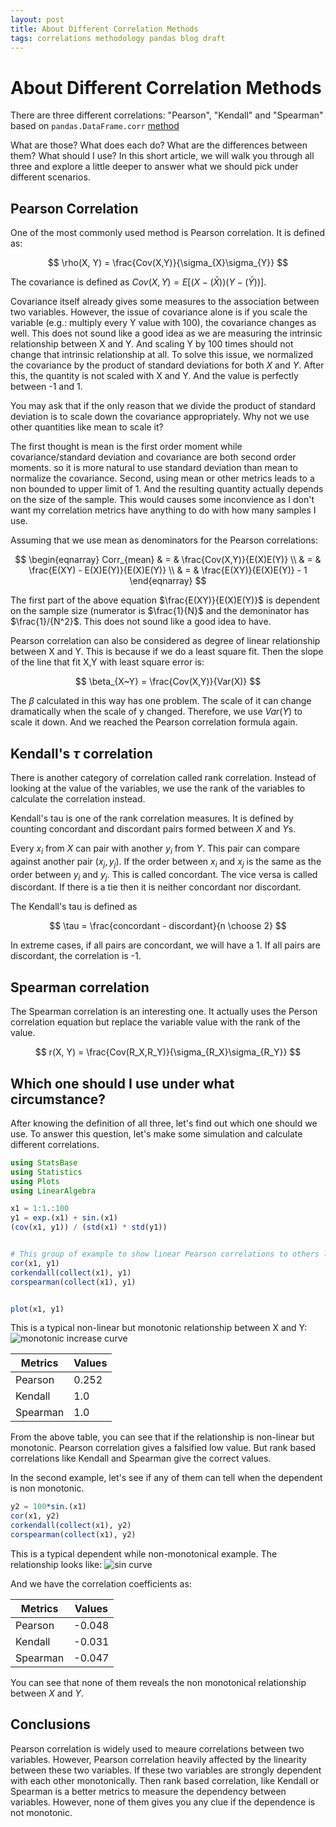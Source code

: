 ```yaml
---
layout: post
title: About Different Correlation Methods
tags: correlations methodology pandas blog draft
---
```



# About Different Correlation Methods


There are three different correlations: "Pearson", "Kendall" and "Spearman" based on `pandas.DataFrame.corr` [method](https://pandas.pydata.org/pandas-docs/stable/reference/api/pandas.DataFrame.corr.html)

What are those? What does each do? What are the differences between them? What should I use? In this short article, we will walk you through all three and explore a little deeper to answer what we should pick under different scenarios.

## Pearson Correlation

One of the most commonly used method is Pearson correlation. It is defined as:

$$
\rho(X, Y) = \frac{Cov(X,Y)}{\sigma_{X}\sigma_{Y}}
$$

The covariance is defined as $Cov(X, Y) = E[(X -(\bar{X}))(Y-(\bar{Y}))]$. 

Covariance itself already gives some measures to the association between two variables. However, the issue of covariance alone is if you scale the variable (e.g.: multiply every Y value with 100), the covariance changes as well. This does not sound like a good idea as we are measuring the intrinsic relationship between X and Y. And scaling Y by 100 times should not change that intrinsic relationship at all. To solve this issue, we normalized the covariance by the product of standard deviations for both $X$ and $Y$. After this, the quantity is not scaled with X and Y. And the value is perfectly between -1 and 1.


You may ask that if the only reason that we divide the product of standard deviation is to scale down the covariance appropriately. Why not we use other quantities like mean to scale it?

The first thought is mean is the first order moment while covariance/standard deviation and covariance are both second order moments. so it is more natural to use standard deviation than mean to normalize the covariance. Second, using mean or other metrics leads to a non bounded to upper limit of 1. And the resulting quantity actually depends on the size of the sample. This would causes some inconvience as I don't want my correlation metrics have anything to do with how many samples I use.

Assuming that we use mean as denominators for the Pearson correlations:

$$
\begin{eqnarray}
Corr_{mean} & = & \frac{Cov(X,Y)}{E(X)E(Y)} \\
            & = & \frac{E(XY) - E(X)E(Y)}{E(X)E(Y)} \\
            & = & \frac{E(XY)}{E(X)E(Y)} - 1
\end{eqnarray}
$$

The first part of the above equation $\frac{E(XY)}{E(X)E(Y)}$ is dependent on the sample size (numerator is $\frac{1}{N}$ and the demoninator has $\frac{1}/{N^2}$. This does not sound like a good idea to have.

Pearson correlation can also be considered as degree of linear relationship between X and Y. This is because if we do a least square fit. Then the slope of the line that fit X,Y with least square error is:

$$
\beta_{X~Y} = \frac{Cov(X,Y)}{Var(X)}
$$

The $\beta$ calculated in this way has one problem. The scale of it can change dramatically when the scale of y changed. Therefore, we use $Var(Y)$ to scale it down. And we reached the Pearson correlation formula again.

## Kendall's $\tau$ correlation

There is another category of correlation called rank correlation. Instead of looking at the value of the variables, we use the rank of the variables to calculate the correlation instead.

Kendall's tau is one of the rank correlation measures. It is defined by counting concordant and discordant pairs formed between $X$ and $Y$s.

Every $x_i$ from $X$ can pair with another $y_i$ from $Y$. This pair can compare against another pair $(x_j, y_j)$. If the order between $x_i$ and $x_j$ is the same as the order between $y_i$ and $y_j$. This is called concordant. The vice versa is called discordant. If there is a tie then it is neither concordant nor discordant.

The Kendall's tau is defined as 

$$
\tau = \frac{concordant - discordant}{n \choose 2}
$$

In extreme cases, if all pairs are concordant, we will have a 1. If all pairs are discordant, the correlation is -1.

## Spearman correlation

The Spearman correlation is an interesting one. It actually uses the Person correlation equation but replace the variable value with the rank of the value.


$$
r(X, Y) = \frac{Cov(R_X,R_Y)}{\sigma_{R_X}\sigma_{R_Y}}
$$

## Which one should I use under what circumstance?

After knowing the definition of all three, let's find out which one should we use. To answer this question, let's make some simulation and calculate different correlations.


```julia
using StatsBase
using Statistics
using Plots
using LinearAlgebra

x1 = 1:1.:100
y1 = exp.(x1) + sin.(x1)
(cov(x1, y1)) / (std(x1) * std(y1))


# This group of example to show linear Pearson correlations to others like Kendall and Spearman
cor(x1, y1)
corkendall(collect(x1), y1)
corspearman(collect(x1), y1)


plot(x1, y1)
```

This is a typical non-linear but monotonic relationship between X and Y:
![monotonic increase curve](https://i.imgur.com/1R7uaPg.png)


| Metrics  | Values |
| -------- | ------ |
| Pearson  | 0.252  |
| Kendall  | 1.0    |
| Spearman | 1.0    |

From the above table, you can see that if the relationship is non-linear but monotonic. Pearson correlation gives a falsified low value. But rank based correlations like Kendall and Spearman give the correct values.

In the second example, let's see if any of them can tell when the dependent is non monotonic.

```julia
y2 = 100*sin.(x1)
cor(x1, y2)
corkendall(collect(x1), y2)
corspearman(collect(x1), y2)
```

This is a typical dependent while non-monotonical example. The relationship looks like:
![sin curve](https://i.imgur.com/gi85b51.png)

And we have the correlation coefficients as:

| Metrics  | Values |
| -------- | ------ |
| Pearson  | -0.048 |
| Kendall  | -0.031 |
| Spearman | -0.047 |

You can see that none of them reveals the non monotonical relationship between $X$ and $Y$.

## Conclusions

Pearson correlation is widely used to meaure correlations between two variables. However, Pearson correlation heavily affected by the linearity between these two variables. If these two variables are strongly dependent with each other monotonically. Then rank based correlation, like Kendall or Spearman is a better metrics to measure the dependency between variables. However, none of them gives you any clue if the dependence is not monotonic.
